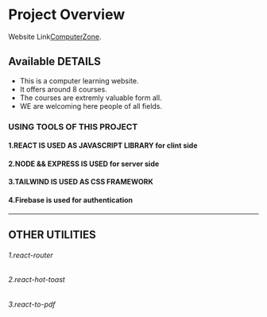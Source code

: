 # Project Overview

Website Link[ComputerZone](https://learning-app-171dc.web.app/).

## Available DETAILS

*  This is a computer learning website.
*  It offers around 8 courses.
*  The courses are extremly valuable form all.
*  WE are welcoming here people of all fields. 

### USING TOOLS OF THIS PROJECT
####  1.REACT IS USED AS JAVASCRIPT LIBRARY for clint side
####  2.NODE && EXPRESS IS USED for server side
####  3.TAILWIND IS USED AS CSS FRAMEWORK
####  4.Firebase is used for authentication
---------------------------------
## OTHER UTILITIES
###### 1.react-router
###### 2.react-hot-toast
###### 3.react-to-pdf


